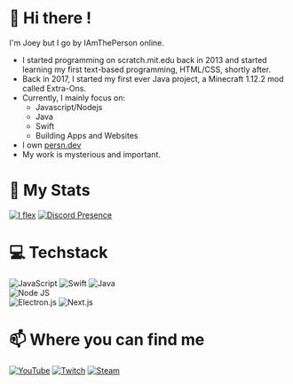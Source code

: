 # 👋 Hi there !
I'm Joey but I go by IAmThePerson online.
- I started programming on scratch.mit.edu back in 2013 and started learning my first text-based programming, HTML/CSS, shortly after.
- Back in 2017, I started my first ever Java project, a Minecraft 1.12.2 mod called Extra-Ons.
- Currently, I mainly focus on:
  -  Javascript/Nodejs
  -  Java
  -  Swift
  -  Building Apps and Websites
-  I own [persn.dev](https://persn.dev)
-  My work is mysterious and important.

# 🚀 My Stats
[![I flex](https://github-readme-stats-sathonay.vercel.app/api?username=spjoes&line_height=27&count_private=true&hide_border=true&show_icons=true&bg_color=1A1C1F&text_color=FFFFFF&title_color=9680E7&icon_color=9680E7)](https://github.com/spjoes)
[![Discord Presence](https://lanyard.cnrad.dev/api/202109343678726144)](https://discord.com/users/202109343678726144)

# 💻 Techstack
![JavaScript](https://img.shields.io/badge/javascript-%23323330.svg?style=for-the-badge&logo=javascript&logoColor=%23F7DF1E)
![Swift](https://img.shields.io/badge/swift-F05138.svg?style=for-the-badge&logo=swift&logoColor=white)
![Java](https://img.shields.io/badge/java-%23ED8B00.svg?style=for-the-badge&logo=openjdk&logoColor=white)\
![Node JS](https://img.shields.io/badge/Node%20JS-339933?style=for-the-badge&logo=nodedotjs&logoColor=white)\
![Electron.js](https://img.shields.io/badge/Electron.js-191970?style=for-the-badge&logo=Electron&logoColor=white)
![Next.js](https://img.shields.io/badge/Next.js-000000?style=for-the-badge&logo=nextdotjs&logoColor=white)

# 📫 Where you can find me
<!-- [![Twitter Follow](https://img.shields.io/twitter/follow/IAmTh3Person?color=%231DA1F2&label=Follow%20me&logo=Twitter&style=for-the-badge)](https://twitter.com/IAmTh3Person) -->
[![YouTube](https://img.shields.io/badge/IAmThePerson-%23FF0000.svg?style=for-the-badge&logo=YouTube&logoColor=white)](https://www.youtube.com/channel/UC4fk7I5-MPWBIiFsDSe_VZg)
[![Twitch](https://img.shields.io/badge/IAmTh3Person-%239146FF.svg?style=for-the-badge&logo=Twitch&logoColor=white)](https://twitch.tv/iamth3person)
[![Steam](https://img.shields.io/badge/mr_spjoes-%23000000.svg?style=for-the-badge&logo=steam&logoColor=white)](https://steamcommunity.com/id/spjoes)

<!--
**spjoes/Profile** is a ✨ _special_ ✨ repository because its `README.md` (this file) appears on your GitHub profile.

Here are some ideas to get you started:

- 🔭 I’m currently working on ...
- 🌱 I’m currently learning ...
- 👯 I’m looking to collaborate on ...
- 🤔 I’m looking for help with ...
- 💬 Ask me about ...
- 📫 How to reach me: ...
- 😄 Pronouns: ...
- ⚡ Fun fact: ...
-->
